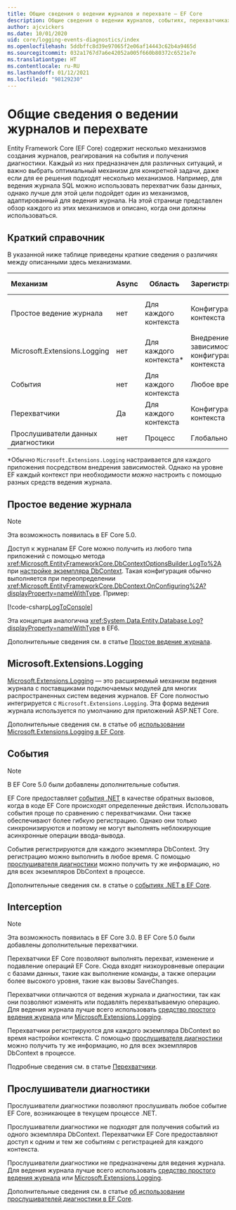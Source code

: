 ```yaml
---
title: Общие сведения о ведении журналов и перехвате — EF Core
description: Общие сведения о ведении журналов, событиях, перехватчиках и диагностике для EF Core
author: ajcvickers
ms.date: 10/01/2020
uid: core/logging-events-diagnostics/index
ms.openlocfilehash: 5ddbffc8d39e97065f2e06af14443c62b4a9465d
ms.sourcegitcommit: 032a1767d7a6e42052a005f660b80372c6521e7e
ms.translationtype: HT
ms.contentlocale: ru-RU
ms.lasthandoff: 01/12/2021
ms.locfileid: "98129230"
---
```

# <a name="overview-of-logging-and-interception"></a>Общие сведения о ведении журналов и перехвате

Entity Framework Core (EF Core) содержит несколько механизмов создания журналов, реагирования на события и получения диагностики. Каждый из них предназначен для различных ситуаций, и важно выбрать оптимальный механизм для конкретной задачи, даже если для ее решения подходят несколько механизмов. Например, для ведения журнала SQL можно использовать перехватчик базы данных, однако лучше для этой цели подойдет один из механизмов, адаптированный для ведения журнала. На этой странице представлен обзор каждого из этих механизмов и описано, когда они должны использоваться.

## <a name="quick-reference"></a>Краткий справочник

В указанной ниже таблице приведены краткие сведения о различиях между описанными здесь механизмами.

| Механизм |  Async | Область | Зарегистрировано | предполагаемое использование;
|:----------|--------|-------|------------|-------------
| Простое ведение журнала | нет | Для каждого контекста | Конфигурация контекста | Ведение журнала во время разработки
| Microsoft.Extensions.Logging | нет | Для каждого контекста* | Внедрение зависимостей или конфигурация контекста | Ведение журнала в рабочей среде
| События | нет | Для каждого контекста | Любое время | Реагирование на события EF
| Перехватчики | Да | Для каждого контекста | Конфигурация контекста | Обработка операций EF
| Прослушиватели данных диагностики | нет | Процесс | Глобально | Диагностика приложения

*Обычно `Microsoft.Extensions.Logging` настраивается для каждого приложения посредством внедрения зависимостей. Однако на уровне EF каждый контекст при необходимости _можно_ настроить с помощью разных средств ведения журнала.

## <a name="simple-logging"></a>Простое ведение журнала

> [!NOTE]
> Эта возможность появилась в EF Core 5.0.

Доступ к журналам EF Core можно получить из любого типа приложений с помощью метода <xref:Microsoft.EntityFrameworkCore.DbContextOptionsBuilder.LogTo%2A> при [настройке экземпляра DbContext](xref:core/dbcontext-configuration/index). Такая конфигурация обычно выполняется при переопределении <xref:Microsoft.EntityFrameworkCore.DbContext.OnConfiguring%2A?displayProperty=nameWithType>. Пример:

<!--
    protected override void OnConfiguring(DbContextOptionsBuilder optionsBuilder)
        => optionsBuilder.LogTo(Console.WriteLine);
-->
[!code-csharp[LogToConsole](../../../samples/core/Miscellaneous/Logging/SimpleLogging/Program.cs?name=LogToConsole)]

Эта концепция аналогична <xref:System.Data.Entity.Database.Log?displayProperty=nameWithType> в EF6.

Дополнительные сведения см. в статье [Простое ведение журнала](xref:core/logging-events-diagnostics/simple-logging).

## <a name="microsoftextensionslogging"></a>Microsoft.Extensions.Logging

[Microsoft.Extensions.Logging](/dotnet/core/extensions/logging) — это расширяемый механизм ведения журнала с поставщиками подключаемых модулей для многих распространенных систем ведения журналов. EF Core полностью интегрируется с `Microsoft.Extensions.Logging`. Эта форма ведения журнала используется по умолчанию для приложений ASP.NET Core.

Дополнительные сведения см. в статье об [использовании Microsoft.Extensions.Logging в EF Core](xref:core/logging-events-diagnostics/extensions-logging).

## <a name="events"></a>События

> [!NOTE]
> В EF Core 5.0 были добавлены дополнительные события.

EF Core предоставляет [события .NET](/dotnet/standard/events/) в качестве обратных вызовов, когда в коде EF Core происходят определенные действия. Использовать события проще по сравнению с перехватчиками. Они также обеспечивают более гибкую регистрацию. Однако они только синхронизируются и поэтому не могут выполнять неблокирующие асинхронные операции ввода-вывода.

События регистрируются для каждого экземпляра DbContext. Эту регистрацию можно выполнить в любое время. С помощью [прослушивателя диагностики](xref:core/logging-events-diagnostics/diagnostic-listeners) можно получить ту же информацию, но для всех экземпляров DbContext в процессе.

Дополнительные сведения см. в статье о [событиях .NET в EF Core](xref:core/logging-events-diagnostics/events).

## <a name="interception"></a>Interception

> [!NOTE]
> Эта возможность появилась в EF Core 3.0. В EF Core 5.0 были добавлены дополнительные перехватчики.

Перехватчики EF Core позволяют выполнять перехват, изменение и подавление операций EF Core. Сюда входят низкоуровневые операции с базами данных, такие как выполнение команды, а также операции более высокого уровня, такие как вызовы SaveChanges.

Перехватчики отличаются от ведения журнала и диагностики, так как они позволяют изменять или подавлять перехватываемую операцию. Для ведения журнала лучше всего использовать [средство простого ведения журнала](xref:core/logging-events-diagnostics/simple-logging) или [Microsoft.Extensions.Logging](xref:core/logging-events-diagnostics/extensions-logging).

Перехватчики регистрируются для каждого экземпляра DbContext во время настройки контекста. С помощью [прослушивателя диагностики](xref:core/logging-events-diagnostics/diagnostic-listeners) можно получить ту же информацию, но для всех экземпляров DbContext в процессе.

Подробные сведения см. в статье [Перехватчики](xref:core/logging-events-diagnostics/interceptors).

## <a name="diagnostic-listeners"></a>Прослушиватели диагностики

Прослушиватели диагностики позволяют прослушивать любое событие EF Core, возникающее в текущем процессе .NET.

Прослушиватели диагностики не подходят для получения событий из одного экземпляра DbContext. Перехватчики EF Core предоставляют доступ к одним и тем же событиям с регистрацией для каждого контекста.

Прослушиватели диагностики не предназначены для ведения журнала. Для ведения журнала лучше всего использовать [средство простого ведения журнала](xref:core/logging-events-diagnostics/simple-logging) или [Microsoft.Extensions.Logging](xref:core/logging-events-diagnostics/extensions-logging).

Дополнительные сведения см. в статье [об использовании прослушивателей диагностики в EF Core](xref:core/logging-events-diagnostics/diagnostic-listeners).
